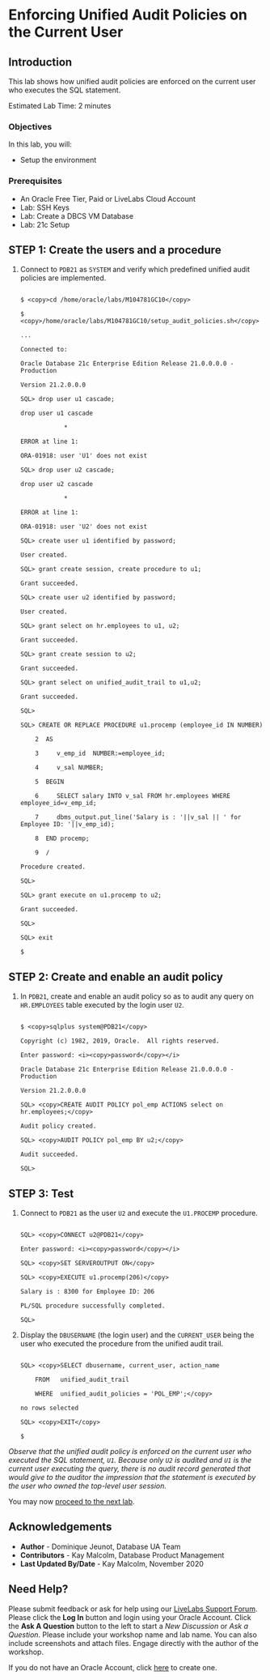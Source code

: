 # Enforcing Unified Audit Policies on the Current User

## Introduction

This lab shows how unified audit policies are enforced on the current user who executes the SQL statement.

Estimated Lab Time: 2 minutes

### Objectives

In this lab, you will:
* Setup the environment

### Prerequisites

* An Oracle Free Tier, Paid or LiveLabs Cloud Account
* Lab: SSH Keys
* Lab: Create a DBCS VM Database
* Lab: 21c Setup

## **STEP 1:** Create the users and a procedure

1. Connect to `PDB21` as `SYSTEM` and verify which predefined unified audit policies are implemented.

  
	```
	
	$ <copy>cd /home/oracle/labs/M104781GC10</copy>
	
	$ <copy>/home/oracle/labs/M104781GC10/setup_audit_policies.sh</copy>
	
	...
	
	Connected to:
	
	Oracle Database 21c Enterprise Edition Release 21.0.0.0.0 - Production
	
	Version 21.2.0.0.0
	
	SQL> drop user u1 cascade;
	
	drop user u1 cascade
	
				*
	
	ERROR at line 1:
	
	ORA-01918: user 'U1' does not exist
	
	SQL> drop user u2 cascade;
	
	drop user u2 cascade
	
				*
	
	ERROR at line 1:
	
	ORA-01918: user 'U2' does not exist
	
	SQL> create user u1 identified by password;
	
	User created.
	
	SQL> grant create session, create procedure to u1;
	
	Grant succeeded.
	
	SQL> create user u2 identified by password;
	
	User created.
	
	SQL> grant select on hr.employees to u1, u2;
	
	Grant succeeded.
	
	SQL> grant create session to u2;
	
	Grant succeeded.
	
	SQL> grant select on unified_audit_trail to u1,u2;
	
	Grant succeeded.
	
	SQL>
	
	SQL> CREATE OR REPLACE PROCEDURE u1.procemp (employee_id IN NUMBER)
	
		2  AS
	
		3     v_emp_id  NUMBER:=employee_id;
	
		4     v_sal NUMBER;
	
		5  BEGIN
	
		6     SELECT salary INTO v_sal FROM hr.employees WHERE employee_id=v_emp_id;
	
		7     dbms_output.put_line('Salary is : '||v_sal || ' for Employee ID: '||v_emp_id);
	
		8  END procemp;
	
		9  /
	
	Procedure created.
	
	SQL>
	
	SQL> grant execute on u1.procemp to u2;
	
	Grant succeeded.
	
	SQL>
	
	SQL> exit
	
	$
	
	```

## **STEP 2:** Create and enable an audit policy 

1. In `PDB21`, create and enable an audit policy so as to audit any query on `HR.EMPLOYEES` table executed by the login user `U2`.

  
	```
	
	$ <copy>sqlplus system@PDB21</copy>
	
	Copyright (c) 1982, 2019, Oracle.  All rights reserved.
	
	Enter password: <i><copy>password</copy></i>
	
	Oracle Database 21c Enterprise Edition Release 21.0.0.0.0 - Production
	
	Version 21.2.0.0.0
	
	SQL> <copy>CREATE AUDIT POLICY pol_emp ACTIONS select on hr.employees;</copy>
	
	Audit policy created.
	
	SQL> <copy>AUDIT POLICY pol_emp BY u2;</copy>
	
	Audit succeeded.
	
	SQL> 
	
	```

## **STEP 3:** Test

1. Connect to `PDB21` as the user `U2` and execute the `U1.PROCEMP` procedure.

  
	```
	
	SQL> <copy>CONNECT u2@PDB21</copy>
	
	Enter password: <i><copy>password</copy></i>
	
	SQL> <copy>SET SERVEROUTPUT ON</copy>
	
	SQL> <copy>EXECUTE u1.procemp(206)</copy>
	
	Salary is : 8300 for Employee ID: 206
	
	PL/SQL procedure successfully completed.
	
	SQL> 
	
	```

2. Display the `DBUSERNAME` (the login user) and the `CURRENT_USER` being the user who executed the procedure from the unified audit trail.

  
	```
	
	SQL> <copy>SELECT dbusername, current_user, action_name
	
		FROM   unified_audit_trail
	
		WHERE  unified_audit_policies = 'POL_EMP';</copy>
	
	no rows selected
	
	SQL> <copy>EXIT</copy>
	
	$
	
	```
  
  *Observe that the unified audit policy is enforced on the current user who executed the SQL statement, `U1`. Because only `U2` is audited and `U1` is the current user executing the query, there is no audit record generated that would give to the auditor the impression that the statement is executed by the user who owned the top-level user session.*
  
You may now [proceed to the next lab](#next).

## Acknowledgements

* **Author** - Dominique Jeunot, Database UA Team
* **Contributors** -  Kay Malcolm, Database Product Management
* **Last Updated By/Date** -  Kay Malcolm, November 2020

## Need Help?
Please submit feedback or ask for help using our [LiveLabs Support Forum](https://community.oracle.com/tech/developers/categories/livelabsdiscussions). Please click the **Log In** button and login using your Oracle Account. Click the **Ask A Question** button to the left to start a *New Discussion* or *Ask a Question*.  Please include your workshop name and lab name.  You can also include screenshots and attach files.  Engage directly with the author of the workshop.

If you do not have an Oracle Account, click [here](https://profile.oracle.com/myprofile/account/create-account.jspx) to create one.
